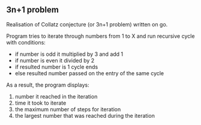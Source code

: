 3n+1 problem
------------

Realisation of Collatz conjecture (or 3n+1 problem) written on go.

Program tries to iterate through numbers from 1 to X and run recursive cycle with conditions:

- if number is odd it multiplied by 3 and add 1
- if number is even it divided by 2
- if resulted number is 1 cycle ends
- else resulted number passed on the entry of the same cycle

As a result, the program displays:

1. number it reached in the iteration
2. time it took to iterate
3. the maximum number of steps for iteration
4. the largest number that was reached during the iteration